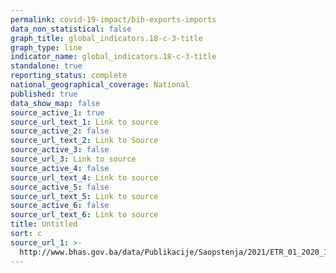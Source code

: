 ```yaml
---
permalink: covid-19-impact/bih-exports-imports
data_non_statistical: false
graph_title: global_indicators.18-c-3-title
graph_type: line
indicator_name: global_indicators.18-c-3-title
standalone: true
reporting_status: complete
national_geographical_coverage: National
published: true
data_show_map: false
source_active_1: true
source_url_text_1: Link to source
source_active_2: false
source_url_text_2: Link to Source
source_active_3: false
source_url_3: Link to source
source_active_4: false
source_url_text_4: Link to source
source_active_5: false
source_url_text_5: Link to source
source_active_6: false
source_url_text_6: Link to source
title: Untitled
sort: c
source_url_1: >-
  http://www.bhas.gov.ba/data/Publikacije/Saopstenja/2021/ETR_01_2020_12_0_HR.pdf
---
```

